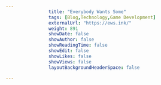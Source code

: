 ---
                title: "Everybody Wants Some"
                tags: [Blog,Technology,Game Development]
                externalUrl: "https://ews.ink/"
                weight: 891
                showDate: false
                showAuthor: false
                showReadingTime: false
                showEdit: false
                showLikes: false
                showViews: false
                layoutBackgroundHeaderSpace: false
                ---
